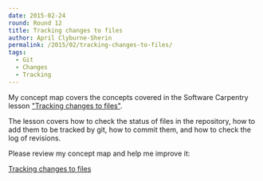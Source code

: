 ```yaml
---
date: 2015-02-24
round: Round 12
title: Tracking changes to files
author: April Clyburne-Sherin
permalink: /2015/02/tracking-changes-to-files/
tags:
  - Git
  - Changes
  - Tracking
---
```


My concept map covers the concepts covered in the Software Carpentry lesson ["Tracking changes to files"](http://swcarpentry.github.io/git-novice/01-backup.html).

The lesson covers how to check the status of files in the repository, how to add them to be tracked by git, how to commit them, and how to check the log of revisions.

Please review my concept map and help me improve it:

[Tracking changes to files](http://imgur.com/tkC9uDy)